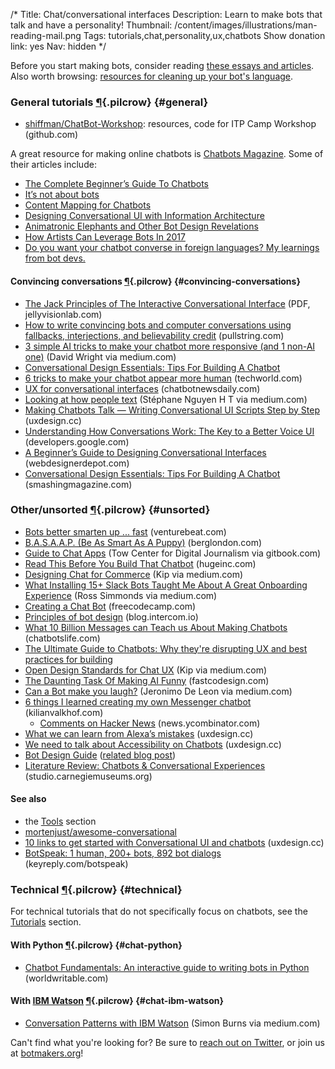 /*
Title: Chat/conversational interfaces
Description: Learn to make bots that talk and have a personality!
Thumbnail: /content/images/illustrations/man-reading-mail.png
Tags: tutorials,chat,personality,ux,chatbots
Show donation link: yes
Nav: hidden
*/

<div class="note">
  <p>Before you start making bots, consider reading <a href="/articles/bot-ethics">these essays and articles</a>. Also worth browsing: <a href="/resources/libraries-frameworks/#language">resources for cleaning up your bot's language</a>.
  </p>
</div>


### General tutorials [¶](#general){.pilcrow} {#general}

- [shiffman/ChatBot-Workshop](https://github.com/shiffman/ChatBot-Workshop): resources, code for ITP Camp Workshop (github.com)

A great resource for making online chatbots is [Chatbots Magazine](https://chatbotsmagazine.com/). Some of their articles include:

- [The Complete Beginner’s Guide To Chatbots](https://chatbotsmagazine.com/the-complete-beginner-s-guide-to-chatbots-8280b7b906ca)
- [It’s not about bots](https://chatbotsmagazine.com/its-not-about-bots-146a90f3360b)
- [Content Mapping for Chatbots](https://chatbotsmagazine.com/content-mapping-for-chatbots-cdb55dc51aa6)
- [Designing Conversational UI with Information Architecture](https://chatbotslife.com/design-a-conversational-ui-with-information-architecture-5c6ac9576ba3)
- [Animatronic Elephants and Other Bot Design Revelations](https://chatbotsmagazine.com/animatronic-elephants-and-other-bot-design-revelations-a1a297ae2941)
- [How Artists Can Leverage Bots In 2017](https://chatbotsmagazine.com/how-artists-can-utilize-bots-in-2017-192554ac3df3)
- [Do you want your chatbot converse in foreign languages? My learnings from bot devs.](https://chatbotsmagazine.com/do-you-want-your-chatbot-converse-in-foreign-languages-my-learnings-from-bot-devs-9b608f685f5b)



#### Convincing conversations [¶](#convincing-conversations){.pilcrow} {#convincing-conversations}

- [The Jack Principles of The Interactive Conversational Interface](http://demos.jellyvisionlab.com/downloads/The_Jack_Principles.pdf) (PDF, jellyvisionlab.com)
- [How to write convincing bots and computer conversations using fallbacks, interjections, and believability credit](https://www.pullstring.com/blog/how-to-use-fallbacks-interjections-and-believability-credit-to-write-convincing-computer-conversations) (pullstring.com)
- [3 simple AI tricks to make your chatbot more responsive (and 1 non-AI one)](https://medium.com/@davidwright_68835/3-simple-ai-tricks-to-make-your-chatbot-more-responsive-and-1-non-ai-one-24e94d45caa1) (David Wright via medium.com)
- [Conversational Design Essentials: Tips For Building A Chatbot](https://www.smashingmagazine.com/2016/12/conversational-design-essentials-tips-for-building-a-chatbot/)
- [6 tricks to make your chatbot appear more human](http://www.techworld.com/tutorial/ux/6-tricks-make-your-chatbot-appear-more-human-3651691/) (techworld.com)
- [UX for conversational interfaces](https://chatbotnewsdaily.com/ux-for-conversational-interfaces-fb838c83eb8e) (chatbotnewsdaily.com)
- [Looking at how people text](https://medium.com/assist/looking-at-how-people-text-8cbac575f774) (Stéphane Nguyen H T via medium.com)
- [Making Chatbots Talk — Writing Conversational UI Scripts Step by Step](https://uxdesign.cc/making-chatbots-talk-writing-conversational-ui-scripts-step-by-step-62622abfb5cf) (uxdesign.cc)
- [Understanding How Conversations Work: The Key to a Better Voice UI](https://developers.google.com/actions/design/how-conversations-work) (developers.google.com)
- [A Beginner’s Guide to Designing Conversational Interfaces](https://www.webdesignerdepot.com/2017/03/a-beginners-guide-to-designing-conversational-interfaces/) (webdesignerdepot.com)
- [Conversational Design Essentials: Tips For Building A Chatbot](https://www.smashingmagazine.com/2016/12/conversational-design-essentials-tips-for-building-a-chatbot/) (smashingmagazine.com)

### Other/unsorted [¶](#unsorted){.pilcrow} {#unsorted}

- [Bots better smarten up ... fast](http://venturebeat.com/2016/08/20/bots-better-smarten-up-fast/) (venturebeat.com)
- [B.A.S.A.A.P. (Be As Smart As A Puppy)](http://berglondon.com/blog/2010/09/04/b-a-s-a-a-p/) (berglondon.com)
- [Guide to Chat Apps](https://www.gitbook.com/book/towcenter/guide-to-chat-apps/details) (Tow Center for Digital Journalism via gitbook.com)
- [Read This Before You Build That Chatbot](http://www.hugeinc.com/ideas/perspective/read-this-before-you-build-that-chatbot) (hugeinc.com)
- [Designing Chat for Commerce](https://medium.com/@kipsearch/designing-chat-for-commerce-9faf1e36c040) (Kip via medium.com)
- [What Installing 15+ Slack Bots Taught Me About A Great Onboarding Experience](https://medium.com/@thecoolestcool/what-installing-15-slack-bots-taught-me-about-a-great-onboarding-experience-da04288a33d6) (Ross Simmonds via medium.com)
- [Creating a Chat Bot](https://medium.freecodecamp.com/creating-a-chat-bot-42861e6a2acd) (freecodecamp.com)
- [Principles of bot design](https://blog.intercom.io/principles-bot-design/) (blog.intercom.io)
- [What 10 Billion Messages can Teach us About Making Chatbots](https://chatbotslife.com/what-10-billion-messages-can-teach-us-about-making-chatbots-fb796781bb4a) (chatbotslife.com)
- [The Ultimate Guide to Chatbots: Why they're disrupting UX and best practices for building](https://medium.muz.li/the-ultimate-guide-to-chatbots-why-theyre-disrupting-ux-and-best-practices-for-building-345e2150b682)
- [Open Design Standards for Chat UX](https://medium.com/@kipsearch/open-design-standards-for-chat-ux-f9f786b3a68e) (Kip via medium.com)
- [The Daunting Task Of Making AI Funny](https://www.fastcodesign.com/3065970/the-daunting-task-of-making-ai-funny) (fastcodesign.com)
- [Can a Bot make you laugh?](https://medium.com/@iamjdeleon/can-a-bot-make-you-laugh-b68f753189f3) (Jeronimo De Leon via medium.com)
- [6 things I learned creating my own Messenger chatbot](https://kilianvalkhof.com/2017/chatbots/6-things-i-learned-creating-my-own-messenger-chatbot/) (kilianvalkhof.com)
  - [Comments on Hacker News](https://news.ycombinator.com/item?id=13434275) (news.ycombinator.com)
- [What we can learn from Alexa’s mistakes](https://uxdesign.cc/what-we-can-learn-from-alexas-mistakes-a4670a9e6c3e) (uxdesign.cc)
- [We need to talk about Accessibility on Chatbots](https://uxdesign.cc/we-need-to-talk-about-accessibility-on-chatbots-98cf93c54963) (uxdesign.cc)
- [Bot Design Guide](https://docs.google.com/spreadsheets/d/1LHfvDS0lBQKv15cN-6HbAJzqbCfhPNW1PyPnswQ0PPM/edit#gid=472119151) ([related blog post](https://chatbotslife.com/ultimate-bot-design-guide-a-living-doc-69a589ee0028))
- [Literature Review: Chatbots & Conversational Experiences](https://studio.carnegiemuseums.org/literature-review-chatbots-conversational-experiences-566de218f92a) (studio.carnegiemuseums.org)

#### See also

- the [Tools](/resources/tools) section
- [mortenjust/awesome-conversational](https://github.com/mortenjust/awesome-conversational/)
- [10 links to get started with Conversational UI and chatbots](https://uxdesign.cc/10-links-to-get-started-with-conversational-ui-and-chatbots-3c0920ef4723) (uxdesign.cc)
- [BotSpeak: 1 human, 200+ bots, 892 bot dialogs](https://keyreply.com/botspeak/) (keyreply.com/botspeak)


### Technical [¶](#technical){.pilcrow} {#technical}

For technical tutorials that do not specifically focus on chatbots, see the [Tutorials](/tutorials/) section.

#### With Python [¶](#chat-python){.pilcrow} {#chat-python}

- [Chatbot Fundamentals: An interactive guide to writing bots in Python](https://apps.worldwritable.com/tutorials/chatbot/) (worldwritable.com)

#### With [IBM Watson](http://www.ibm.com/watson/) [¶](#chat-ibm-watson){.pilcrow} {#chat-ibm-watson}

- [Conversation Patterns with IBM Watson](https://medium.com/@snrubnomis/conversation-patterns-with-ibm-watson-6c4be05e2fe5) (Simon Burns via medium.com)


Can't find what you're looking for? Be sure to [reach out on Twitter](https://twitter.com/botwikidotorg), or join us at [botmakers.org](https://botmakers.org/)!
